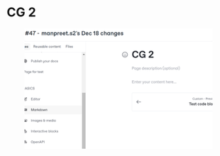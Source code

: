 # CG 2

<figure><img src="../../.gitbook/assets/image (1).png" alt=""><figcaption></figcaption></figure>
